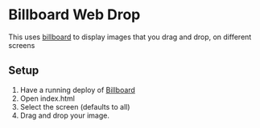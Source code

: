 # Billboard Web Drop

This uses [billboard](http://github.com/dthompson/billboard) to display images that you drag and drop, on different screens


## Setup 

1. Have a running deploy of [Billboard](http://github.com/dthompson/billboard)
2. Open index.html 
3. Select the screen (defaults to all) 
4. Drag and drop your image.

